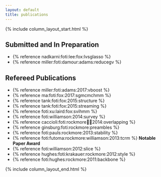```yaml
---
layout: default
title: publications
---
```


{% include column_layout_start.html %}

<div class="pubs" markdown="1">

## Submitted and In Preparation

- {% reference nadkarni:foti:lee:fox:lvsglasso %}
- {% reference miller:foti:damour:adams:reducegv %}

## Refereed Publications

<!-- &#124 is | which gets rendered b/c of the list below -->
- {% reference miller:foti:adams:2017:vboost %}
- {% reference ma:foti:fox:2017:sgmcmchmm %}
- {% reference tank:foti:fox:2015:structure %} <!--<br/>[github]() &#124; [paper]()-->
- {% reference tank:foti:fox:2015:streaming %} <!-- <br/>[github]() &#124; [paper]()-->
- {% reference foti:xu:laird:fox:svihmm %} <!--<br/>[github]() &#124; [paper]()-->
- {% reference foti:williamson:2014:survey %}
- {% reference caccioli:foti:rockmore:farmer:2014:overlapping %}
- {% reference ginsburg:foti:rockmore:preambles %}
- {% reference foti:pauls:rockmore:2013:stability %}
- {% reference foti:futoma:rockmore:williamson:2013:tcrm %} **Notable Paper Award**
- {% reference foti:williamson:2012:slice %}
- {% reference hughes:foti:krakauer:rockmore:2012:style %}
- {% reference foti:hughes:rockmore:2011:backbone %}

</div>

{% include column_layout_end.html %}
